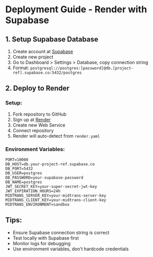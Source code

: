 # Deployment Guide - Render with Supabase

## 1. Setup Supabase Database

1. Create account at [Supabase](https://supabase.com)
2. Create new project
3. Go to Dashboard > Settings > Database, copy connection string
4. Format: `postgresql://postgres:[password]@db.[project-ref].supabase.co:5432/postgres`

## 2. Deploy to Render

### Setup:
1. Fork repository to GitHub
2. Sign up at [Render](https://render.com)
3. Create new Web Service
4. Connect repository
5. Render will auto-detect from `render.yaml`

### Environment Variables:
```
PORT=10000
DB_HOST=db.your-project-ref.supabase.co
DB_PORT=5432
DB_USER=postgres
DB_PASSWORD=your-supabase-password
DB_NAME=postgres
JWT_SECRET_KEY=your-super-secret-jwt-key
JWT_EXPIRATION_HOURS=24h
MIDTRANS_SERVER_KEY=your-midtrans-server-key
MIDTRANS_CLIENT_KEY=your-midtrans-client-key
MIDTRANS_ENVIRONMENT=sandbox
```

## Tips:
- Ensure Supabase connection string is correct
- Test locally with Supabase first
- Monitor logs for debugging
- Use environment variables, don't hardcode credentials